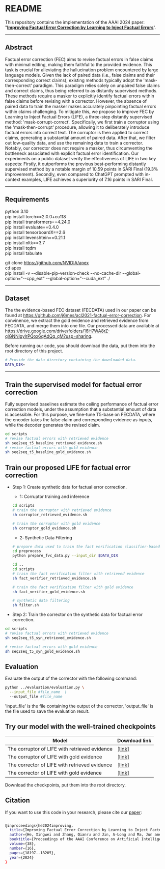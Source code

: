 # README
This repository contains the implementation of the AAAI 2024 paper: 
"[**Improving Factual Error Correction by Learning to Inject Factual Errors**](https://ojs.aaai.org/index.php/AAAI/article/view/29778)".
****
##  Abstract
Factual error correction (FEC) aims to revise factual errors in false claims with minimal editing, making them faithful to the provided evidence. This task is crucial for alleviating the hallucination problem encountered by large language models. Given the lack of paired data (i.e., false claims and their corresponding correct claims), existing methods typically adopt the 'mask-then-correct' paradigm. This paradigm relies solely on unpaired false claims and correct claims, thus being referred to as distantly supervised methods. These methods require a masker to explicitly identify factual errors within false claims before revising with a corrector. However, the absence of paired data to train the masker makes accurately pinpointing factual errors within claims challenging. To mitigate this, we propose to improve FEC by Learning to Inject Factual Errors (LIFE), a three-step distantly supervised method: 'mask-corrupt-correct'. Specifically, we first train a corruptor using the 'mask-then-corrupt' procedure, allowing it to deliberately introduce factual errors into correct text. The corruptor is then applied to correct claims, generating a substantial amount of paired data. After that, we filter out low-quality data, and use the remaining data to train a corrector. Notably, our corrector does not require a masker, thus circumventing the bottleneck associated with explicit factual error identification. Our experiments on a public dataset verify the effectiveness of LIFE in two key aspects: Firstly, it outperforms the previous best-performing distantly supervised method by a notable margin of 10.59 points in SARI Final (19.3% improvement). Secondly, even compared to ChatGPT prompted with in-context examples, LIFE achieves a superiority of 7.16 points in SARI Final.

****
## Requirements
python 3.10   
pip install torch==2.0.0+cu118  
pip install transformers==4.24.0  
pip install evaluate==0.4.0  
pip install tensorboardX==2.6  
pip install levenshtein==0.21.1  
pip install nltk==3.7  
pip install tqdm  
pip install tabulate  


git clone https://github.com/NVIDIA/apex  
cd apex  
pip install -v --disable-pip-version-check --no-cache-dir --global-option="--cpp_ext" --global-option="--cuda_ext" ./
****

## Dataset
The the evidence-based FEC dataset (FECDATA) used in our paper can be found at https://github.com/j6mes/acl2021-factual-error-correction. For convinence, we extract the gold evidence and retrieved evidence from FECDATA, and merge them into one file. Our processed data are available at https://drive.google.com/drive/folders/16H7WA8rZ-qlGNNIgylrPQox6qAdQq_qM?usp=sharing.

Before running our code, you should download the data, put them into the root directory of this project.

```bash
# Provide the data directory containing the downloaded data.
DATA_DIR=
```

****

## Train the supervised model for factual error correction
Fully supervised baselines estimate the ceiling performance of factual error correction models, under the assumption that a substantial amount of data is accessible. For this purpose, we fine-tune T5-base on FECDATA, where the encoder takes the false claim and corresponding evidence as inputs, while the decoder generates the revised claim.

```bash
cd scripts  
# revise factual errors with retrieved evidence
sh seq2seq_t5_baseline_retrieved_evidence.sh 
# revise factual errors with gold evidence
sh seq2seq_t5_baseline_gold_evidence.sh 
```

## Train our proposed LIFE for factual error correction

* Step 1: Create synthetic data for factual error correction.
  - 1: Corruptor training and inference
  ```bash
  cd scripts
  # train the corruptor with retrieved evidence 
  sh corruptor_retrieved_evidence.sh

  # train the corruptor with gold evidence 
  sh corruptor_gold_evidence.sh
  ```
  - 2: Synthetic Data Filtering
  ```bash
  # prepare data used to train the fact verification classifier-based filter
  cd preprocess
  python prepare_fvc_data.py --input_dir $DATA_DIR

  cd ..
  cd scripts 
  # train the fact verification filter with retrieved evidence
  sh fact_verifier_retrieved_evidence.sh

  # train the fact verification filter with gold evidence
  sh fact_verifier_gold_evidence.sh

  # synthetic data filtering
  sh filter.sh
  ```


* Step 2: Train the corrector on the synthetic data for factual error correction.
```bash
cd scripts 
# revise factual errors with retrieved evidence 
sh seq2seq_t5_syn_retrieved_evidence.sh

# revise factual errors with gold evidence
sh seq2seq_t5_syn_gold_evidence.sh
```

## Evaluation
Evaluate the output of the corrector with the following command:
```bash
python ../evaluation/evaluation.py \
  --input_file #file_name  \
  --output_file #file_name
```
'input_file' is the file containing the output of the corrector, 'output_file' is the file used to save the evaluation result.

## Try our model with the well-trained checkpoints 
| Model           |  Download link
|----------------------|--------|
| The corruptor of LIFE with retrieved evidence | [\[link\]](https://huggingface.co/He-Xingwei/LIFE-Corruptor-RE)  | 
| The corruptor of LIFE with gold evidence| [\[link\]](https://huggingface.co/He-Xingwei/LIFE-Corruptor-GE)  | 
| The corrector of LIFE with retrieved evidence | [\[link\]](https://huggingface.co/He-Xingwei/LIFE-Corrector-RE)  | 
| The corrector of LIFE with gold evidence| [\[link\]](https://huggingface.co/He-Xingwei/LIFE-Corrector-GE)  | 

Download the checkpoints, put them into the root directory.



## Citation
If you want to use this code in your research, please cite our [paper](https://ojs.aaai.org/index.php/AAAI/article/view/29778/):
```bash

@inproceedings{he2024improving,
  title={Improving Factual Error Correction by Learning to Inject Factual Errors},
  author={He, Xingwei and Zhang, Qianru and Jin, A-Long and Ma, Jun and Yuan, Yuan and Yiu, Siu Ming},
  booktitle={Proceedings of the AAAI Conference on Artificial Intelligence},
  volume={38},
  number={16},
  pages={18197--18205},
  year={2024}
}

```
